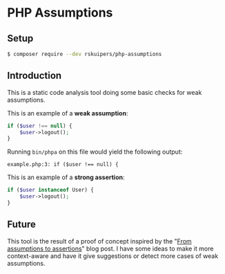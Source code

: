 # PHP Assumptions

## Setup
```sh
$ composer require --dev rskuipers/php-assumptions
```

## Introduction
This is a static code analysis tool doing some basic checks for weak assumptions.

This is an example of a **weak assumption**:

```php
if ($user !== null) {
    $user->logout();
}
```

Running `bin/phpa` on this file would yield the following output:

```
example.php:3: if ($user !== null) {
```

This is an example of a **strong assertion**:

```php
if ($user instanceof User) {
    $user->logout();
}
```

## Future
This tool is the result of a proof of concept inspired by the "[From assumptions to assertions](http://rskuipers.com/entry/from-assumptions-to-assertions)" blog post.
I have some ideas to make it more context-aware and have it give suggestions or detect more cases of weak assumptions.